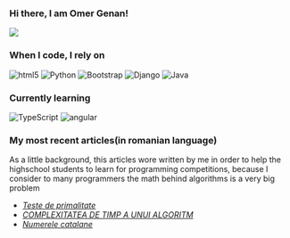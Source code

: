 ### Hi there, I am Omer Genan!
![](https://komarev.com/ghpvc/?username=genan2003&color=blue)

<h3>When I code, I rely on</h3>
<p>
  <img alt="html5" src="https://img.shields.io/badge/-HTML5-E34F26?style=flat-square&logo=html5&logoColor=white" />
  <img alt="Python" src="https://img.shields.io/badge/-Python-3776ab?style=flat-square&logo=Python&logoColor=yellow" />
  <img alt="Bootstrap" src="https://img.shields.io/badge/-bootstrap-7953b3?style=flat-square&logo=javascript&logoColor=white" />
  <img alt="Django" src="https://img.shields.io/badge/-Django-092E20?style=flat-square&logo=django&logoColor=white" />
  <img alt="Java" src="https://img.shields.io/badge/-Java-ff6600?style=flat-square&logo=Java&logoColor=white" />
</p>

<h3>Currently learning</h3>
<p>
  <img alt="TypeScript" src="https://img.shields.io/badge/-TypeScript-007ACC?style=flat-square&logo=typescript&logoColor=white" />
  <img alt="angular" src="https://img.shields.io/badge/-Angular-DD0031?style=flat-square&logo=angular&logoColor=white" />
</p>

<h3>My most recent articles(in romanian language)</h3>
<p>As a little background, this articles wore written by me in order to help the highschool students to learn for programming competitions, because I consider to many programmers the math behind algorithms is a very big problem</p>
<ul>
  <li><a href="https://www.pbinfo.ro/articole/28505/teste-de-primalitate"><i>Teste de primalitate</i></a></li>
  <li><a href="https://www.pbinfo.ro/articole/28483/complexitatea-de-timp-a-unui-algoritm"><i>COMPLEXITATEA DE TIMP A UNUI ALGORITM</i></a></li>
  <li><a href="https://www.pbinfo.ro/articole/28535/numerele-catalane"><i>Numerele catalane</i></a></li>
</ul>

